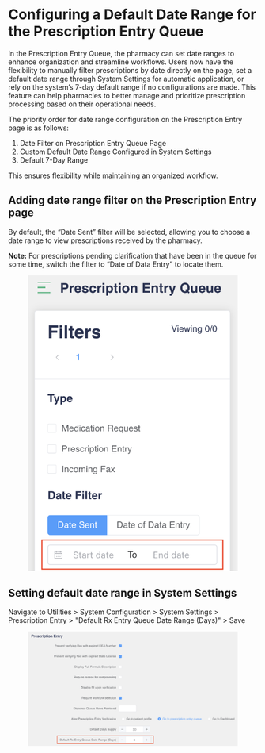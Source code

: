 # Configuring a Default Date Range for the Prescription Entry Queue

In the Prescription Entry Queue, the pharmacy can set date ranges to enhance organization and streamline workflows. Users now have the flexibility to manually filter prescriptions by date directly on the page, set a default date range through System Settings for automatic application, or rely on the system’s 7-day default range if no configurations are made. This feature can help pharmacies to better manage and prioritize prescription processing based on their operational needs.

The priority order for date range configuration on the Prescription Entry page is as follows:

1. Date Filter on Prescription Entry Queue Page
2. Custom Default Date Range Configured in System Settings
3. Default 7-Day Range

This ensures flexibility while maintaining an organized workflow.

## Adding date range filter on the Prescription Entry page

By default, the “Date Sent” filter will be selected, allowing you to choose a date range to view prescriptions received by the pharmacy.

**Note:** For prescriptions pending clarification that have been in the queue for some time, switch the filter to “Date of Data Entry” to locate them.

<figure><img src="../../.gitbook/assets/image (577) (1).png" alt=""><figcaption></figcaption></figure>

## Setting default date range in System Settings

Navigate to Utilities > System Configuration > System Settings > Prescription Entry > "Default Rx Entry Queue Date Range (Days)" > Save

<figure><img src="../../.gitbook/assets/image (575) (1).png" alt=""><figcaption></figcaption></figure>
